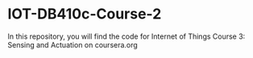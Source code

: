 # IOT-DB410c-Course-2
In this repository, you will find the code for Internet of Things Course 3: Sensing and Actuation on coursera.org
